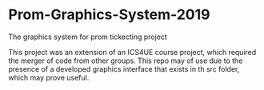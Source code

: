 # Prom-Graphics-System-2019
The graphics system for prom tickecting project

This project was an extension of an ICS4UE course project, which required the merger of code from other groups.
This repo may of use due to the presence of a developed graphics interface that exists in th src folder, which may prove useful.
